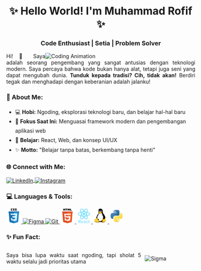 <h1 align="center">✨ Hello World! I'm Muhammad Rofif ✨</h1>
<h3 align="center">Code Enthusiast | Setia | Problem Solver</h3>
<img align="right" alt="Coding Animation" width="400" src="https://i.pinimg.com/originals/7b/6d/ef/7b6def1234d467fcc28e77c9cc7e3eda.gif">

<p align="justify">Hi! 👋 Saya adalah seorang pengembang yang sangat antusias dengan teknologi modern. Saya percaya bahwa kode bukan hanya alat, tetapi juga seni yang dapat mengubah dunia. <strong>Tunduk kepada tradisi? Cih, tidak akan!</strong> Berdiri tegak dan menghadapi dengan keberanian adalah jalanku!</p>

<h3 align="left">🌟 About Me:</h3>
<ul style="line-height: 1.8;">
  <li>💻 <strong>Hobi:</strong> Ngoding, eksplorasi teknologi baru, dan belajar hal-hal baru</li>
  <li>🎯 <strong>Fokus Saat Ini:</strong> Menguasai framework modern dan pengembangan aplikasi web</li>
  <li>🌱 <strong>Belajar:</strong> React, Web, dan konsep UI/UX</li>
  <li>✨ <strong>Motto:</strong> "Belajar tanpa batas, berkembang tanpa henti"</li>
</ul>

<h3 align="left">🌐 Connect with Me:</h3>
<p align="left">
  <a href="https://linkedin.com/in/muhammad-rofiif-taqiyyuddin-nabiil" target="_blank">
    <img align="center" src="https://img.shields.io/badge/LinkedIn-0077B5?style=for-the-badge&logo=linkedin&logoColor=white" alt="LinkedIn" />
  </a>
  <a href="https://instagram.com/mhmmdrofif_14" target="_blank">
    <img align="center" src="https://img.shields.io/badge/Instagram-E4405F?style=for-the-badge&logo=instagram&logoColor=white" alt="Instagram" />
  </a>
</p>

<h3 align="left">💻 Languages & Tools:</h3>
<p align="left">
  <a href="https://www.w3schools.com/css/" target="_blank" rel="noreferrer">
    <img src="https://raw.githubusercontent.com/devicons/devicon/master/icons/css3/css3-original-wordmark.svg" alt="CSS3" width="40" height="40"/>
  </a> 
  <a href="https://www.figma.com/" target="_blank" rel="noreferrer">
    <img src="https://www.vectorlogo.zone/logos/figma/figma-icon.svg" alt="Figma" width="40" height="40"/>
  </a> 
  <a href="https://git-scm.com/" target="_blank" rel="noreferrer">
    <img src="https://www.vectorlogo.zone/logos/git-scm/git-scm-icon.svg" alt="Git" width="40" height="40"/>
  </a> 
  <a href="https://www.w3.org/html/" target="_blank" rel="noreferrer">
    <img src="https://raw.githubusercontent.com/devicons/devicon/master/icons/html5/html5-original-wordmark.svg" alt="HTML5" width="40" height="40"/>
  </a> 
  <a href="https://reactjs.org/" target="_blank" rel="noreferrer">
    <img src="https://raw.githubusercontent.com/devicons/devicon/master/icons/react/react-original-wordmark.svg" alt="React" width="40" height="40"/>
  </a> 
  <a href="https://www.linux.org/" target="_blank" rel="noreferrer">
    <img src="https://raw.githubusercontent.com/devicons/devicon/master/icons/linux/linux-original.svg" alt="Linux" width="40" height="40"/>
  </a> 
  <a href="https://www.python.org" target="_blank" rel="noreferrer">
    <img src="https://raw.githubusercontent.com/devicons/devicon/master/icons/python/python-original.svg" alt="Python" width="40" height="40"/>
  </a> 
</p>

<h3 align="left">✨ Fun Fact:</h3>
<div style="display: flex; align-items: center;">
  <p style="margin-right: 10px; text-align: justify;">Saya bisa lupa waktu saat ngoding, tapi sholat 5 waktu selalu jadi prioritas utama</p>
  <img align="left" alt="Sigma" width="200" src="https://i.pinimg.com/736x/d6/6e/4f/d66e4f7668d796f227e6055ed0096ea0.jpg">
</div>
